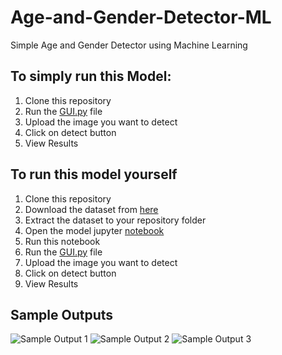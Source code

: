 # Age-and-Gender-Detector-ML
Simple Age and Gender Detector using Machine Learning

## To simply run this Model:
1. Clone this repository
2. Run the [GUI.py](https://github.com/jemma-mg/Age-and-Gender-Detector-ML/blob/main/GUI.py) file
3. Upload the image you want to detect
4. Click on detect button
5. View Results

## To run this model yourself
1. Clone this repository
2. Download the dataset from [here](https://www.kaggle.com/datasets/jangedoo/utkface-new)
3. Extract the dataset to your repository folder
4. Open the model jupyter [notebook](https://github.com/jemma-mg/Age-and-Gender-Detector-ML/blob/main/model-age-and-gender-detector.ipynb)
5. Run this notebook
6. Run the [GUI.py](https://github.com/jemma-mg/Age-and-Gender-Detector-ML/blob/main/GUI.py) file
7. Upload the image you want to detect
8. Click on detect button
9. View Results

## Sample Outputs
![Sample Output 1]()
![Sample Output 2]()
![Sample Output 3]()
